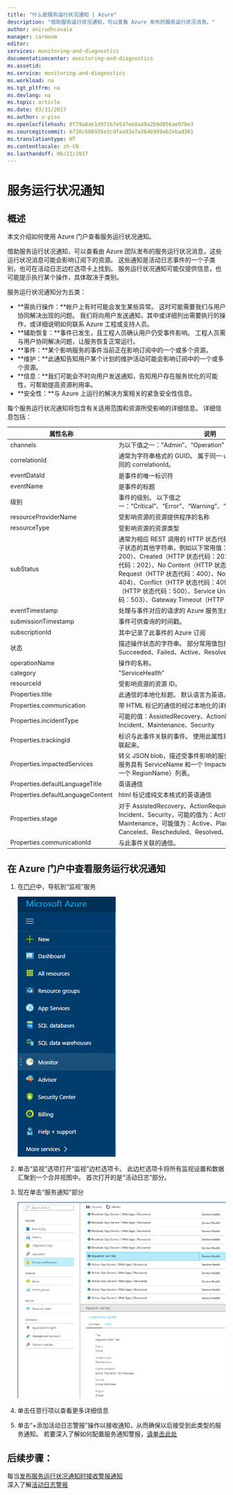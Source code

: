 ```yaml
---
title: "什么是服务运行状况通知 | Azure"
description: "借助服务运行状况通知，可以查看 Azure 发布的服务运行状况消息。"
author: anirudhcavale
manager: carmonm
editor: 
services: monitoring-and-diagnostics
documentationcenter: monitoring-and-diagnostics
ms.assetid: 
ms.service: monitoring-and-diagnostics
ms.workload: na
ms.tgt_pltfrm: na
ms.devlang: na
ms.topic: article
ms.date: 03/31/2017
ms.author: v-yiso
ms.openlocfilehash: 0f79a8de1d971b7e547eb8a49a2b9d856ae070e3
ms.sourcegitcommit: 6728c686935e3cdfaa93a7a364b959ab2ebad361
ms.translationtype: HT
ms.contentlocale: zh-CN
ms.lasthandoff: 06/21/2017
---
```

<a id="service-health-notifications" class="xliff"></a>

# 服务运行状况通知
<a id="overview" class="xliff"></a>

## 概述

本文介绍如何使用 Azure 门户查看服务运行状况通知。

借助服务运行状况通知，可以查看由 Azure 团队发布的服务运行状况消息，这些运行状况消息可能会影响订阅下的资源。 这些通知是活动日志事件的一个子类别，也可在活动日志边栏选项卡上找到。 服务运行状况通知可能仅提供信息，也可能提示执行某个操作，具体取决于类别。

服务运行状况通知分为五类：  

- **需执行操作：**帐户上有时可能会发生某些异常。 这时可能需要我们与用户协同解决出现的问题。 我们将向用户发送通知，其中或详细列出需要执行的操作，或详细说明如何联系 Azure 工程或支持人员。  
- **辅助恢复：**事件已发生，且工程人员确认用户仍受事件影响。 工程人员需与用户协同解决问题，让服务恢复正常运行。  
- **事件：**某个影响服务的事件当前正在影响订阅中的一个或多个资源。  
- **维护：**此通知告知用户某个计划的维护活动可能会影响订阅中的一个或多个资源。  
- **信息：**我们可能会不时向用户发送通知，告知用户存在服务优化的可能性，可帮助提高资源利用率。  
- **安全性：**与 Azure 上运行的解决方案相关的紧急安全性信息。

每个服务运行状况通知将包含有关适用范围和资源所受影响的详细信息。 详细信息包括：

属性名称 | 说明
-------- | -----------
channels | 为以下值之一：“Admin”、“Operation”
correlationId | 通常为字符串格式的 GUID。 属于同一 uber 操作的事件通常共享相同的 correlationId。
eventDataId | 是事件的唯一标识符
eventName | 是事件的标题
级别 | 事件的级别。 以下值之一：“Critical”、“Error”、“Warning”、“Informational”和“Verbose”
resourceProviderName | 受影响资源的资源提供程序的名称
resourceType| 受影响资源的资源类型
subStatus | 通常为相应 REST 调用的 HTTP 状态代码，但也可能包括用于描述子状态的其他字符串，例如以下常用值：OK（HTTP 状态代码：200）、Created（HTTP 状态代码：201）、Accepted（HTTP 状态代码：202）、No Content（HTTP 状态代码：204）、Bad Request（HTTP 状态代码：400）、Not Found（HTTP 状态代码：404）、Conflict（HTTP 状态代码：409）、Internal Server Error（HTTP 状态代码：500）、Service Unavailable（HTTP 状态代码：503）、Gateway Timeout（HTTP 状态代码：504）。
eventTimestamp | 处理与事件对应的请求的 Azure 服务生成事件时的时间戳。
submissionTimestamp |   事件可供查询的时间戳。
subscriptionId | 其中记录了此事件的 Azure 订阅
状态 | 描述操作状态的字符串。 部分常用值包括：Started、In Progress、Succeeded、Failed、Active、Resolved。
operationName | 操作的名称。
category | "ServiceHealth"
resourceId | 受影响资源的资源 ID。
Properties.title | 此通信的本地化标题。 默认语言为英语。
Properties.communication | 带 HTML 标记的通信的经过本地化的详细信息。 默认为英语。
Properties.incidentType | 可能的值：AssistedRecovery、ActionRequired、Information、Incident、Maintenance、Security
Properties.trackingId | 标识与此事件关联的事件。 使用此属性将与某一事件相关的事件关联起来。
Properties.impactedServices | 转义 JSON blob，描述受事件影响的服务和区域。 服务列表，每个服务具有 ServiceName 和一个 ImpactedRegions（其中每个具有一个 RegionName）列表。
Properties.defaultLanguageTitle | 英语通信
Properties.defaultLanguageContent | html 标记或纯文本格式的英语通信
Properties.stage | 对于 AssistedRecovery、ActionRequired、Information、Incident、Security，可能的值为：Active、Resolved。 对于 Maintenance，可能值为：Active、Planned、InProgress、Canceled、Rescheduled、Resolved、Complete
Properties.communicationId | 与此事件关联的通信。


<a id="viewing-your-service-health-notifications-in-the-azure-portal" class="xliff"></a>

## 在 Azure 门户中查看服务运行状况通知
1.  在[门户](https://portal.azure.cn)中，导航到“监视”服务

    ![监视](./media/monitoring-service-notifications/home-monitor.png)
    
2.  单击“监视”选项打开“监视”边栏选项卡。 此边栏选项卡将所有监视设置和数据汇聚到一个合并视图中。 首次打开的是“活动日志”部分。

3.  现在单击“服务通知”部分

    ![监视](./media/monitoring-service-notifications/service-health-summary.png)
    
4.  单击任意行项以查看更多详细信息

5. 单击“+添加活动日志警报”操作以接收通知，从而确保以后接受到此类型的服务通知。 若要深入了解如何配置服务通知警报，[请单击此处](monitoring-activity-log-alerts-on-service-notifications.md)

<a id="next-steps" class="xliff"></a>

## 后续步骤：
每当[发布服务运行状况通知时接收警报通知](./monitoring-activity-log-alerts-on-service-notifications.md)  
深入了解[活动日志警报](./monitoring-activity-log-alerts.md)
